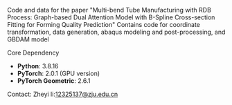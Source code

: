 Code and data for the paper "Multi-bend Tube Manufacturing with RDB Process: Graph-based Dual Attention Model with B-Spline Cross-section Fitting for Forming Quality Prediction"
Contains code for coordinate transformation, data generation, abaqus modeling and post-processing, and GBDAM model

Core Dependency
- **Python**: 3.8.16
- **PyTorch**: 2.0.1 (GPU version)
- **PyTorch Geometric**: 2.6.1

Contact: 
Zheyi li:12325137@zju.edu.cn
